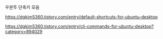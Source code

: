 우분투 단축키 모음

https://dgkim5360.tistory.com/entry/default-shortcuts-for-ubuntu-desktop

https://dgkim5360.tistory.com/entry/cli-commands-for-ubuntu-desktop?category=894029
